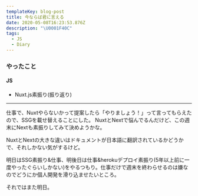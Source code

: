 ```yaml
---
templateKey: blog-post
title: 今ならば君に言える
date: 2020-05-08T16:23:53.876Z
description: "\U0001F40C"
tags:
  - JS
  - Diary
---
```

### やったこと
#### JS

* Nuxt.js素振り(振り返り)

----

仕事で、Nuxtやらないかって提案したら「やりましょう！」って言ってもらえたので、SSGを載せ替えることにした。
NuxtとNextで悩んでるんだけど、この週末にNextも素振りしてみて決めようかな。

NuxtとNextの大きな違いはドキュメントが日本語に翻訳されているかどうかで、それしかない気がするけど。

明日はSSG素振り&仕事、明後日は仕事&herokuデプロイ素振り(5年以上前に一度やったぐらいしかない)をやるつもり。仕事だけで週末を終わらせるのは嫌なのでどうにか個人開発を滑り込ませたいところ。

それではまた明日。
